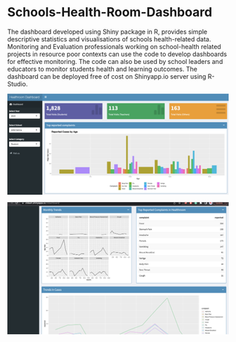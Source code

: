 # Schools-Health-Room-Dashboard
The dashboard developed using Shiny package in R, provides simple descriptive statistics and visualisations of schools health-related data. Monitoring and Evaluation professionals working on school-health related projects in resource poor contexts can use the code to develop dashboards for effective monitoring. The code can also be used by school leaders and educators to monitor students health and learning outcomes. The dashboard can be deployed free of cost on Shinyapp.io server using R-Studio.  




![](image2.png)





![](image1.png)
